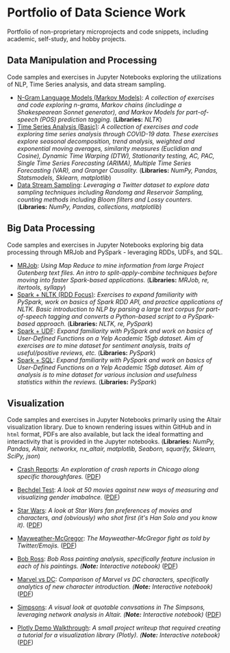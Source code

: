 # Portfolio of Data Science Work
Portfolio of non-proprietary microprojects and code snippets, including academic, self-study, and hobby projects.


## Data Manipulation and Processing
Code samples and exercises in Jupyter Notebooks exploring the utilizations of NLP, Time Series analysis, and data stream sampling.

* [N-Gram Language Models (Markov Models)](https://github.com/arbergmann/portfolio/blob/main/data_manipulation_and_processing/N-Gram%20Language%20Models%20(Markov%20Models).ipynb): <i>A collection of exercises and code exploring n-grams, Markov chains (includinge a Shakespearean Sonnet generator), and Markov Models for part-of-speech (POS) prediction tagging.  </i> (<b>Libraries:</b> <i>NLTK</i>)
* [Time Series Analysis (Basic)](https://github.com/arbergmann/portfolio/blob/main/data_manipulation_and_processing/Time%20Series%20Analysis%20(Basic).ipynb): <i>A collection of exercises and code exploring time series analysis through COVID-19 data. These exercises explore seasonal decomposition, trend analysis, weighted and exponential moving averages, similarity measures (Euclidian and Cosine), Dynamic Time Warping (DTW), Stationarity testing, AC, PAC, Single Time Series Forecasting (ARIMA), Multiple Time Series Forecasting (VAR), and Granger Causality.  </i> (<b>Libraries:</b> <i>NumPy, Pandas, Statsmodels, Sklearn, matplotlib</i>)
* [Data Stream Sampling](https://github.com/arbergmann/portfolio/blob/main/data_manipulation_and_processing/Data%20Stream%20Sampling.ipynb): <i>Leveraging a Twitter dataset to explore data sampling techniques including Randomg and Reservoir Sampling, counting methods including Bloom filters and Lossy counters. </i> (<b>Libraries:</b> <i>NumPy, Pandas, collections, matplotlib</i>)


## Big Data Processing
Code samples and exercises in Jupyter Notebooks exploring big data processing through MRJob and PySpark - leveraging RDDs, UDFs, and SQL.

* [MRJob](https://github.com/arbergmann/portfolio/blob/main/big_data_exercises/mrjob.ipynb): <i>Using Map Reduce to mine information from large Project Gutenberg text files. An intro to split-apply-combine techniques before moving into faster Spark-based applications.  </i> (<b>Libraries:</b> <i>MRJob, re, itertools, syllapy</i>)
* [Spark + NLTK (RDD Focus)](https://github.com/arbergmann/portfolio/blob/main/big_data_exercises/Spark%20%2B%20NLTK%20(RDD%20Focus).ipynb): <i>Exercises to expand familiarity with PySpark, work on basics of Spark RDD API, and practice applications of NLTK. Basic introduction to NLP by parsing a large text corpus for part-of-speech tagging and converts a Python-based script to a PySpark-based approach.  </i> (<b>Libraries:</b> <i>NLTK, re, PySpark</i>)
* [Spark + UDF](https://github.com/arbergmann/portfolio/blob/main/big_data_exercises/Spark%20%2B%20UDF.ipynb): <i>Expand familiarity with PySpark and work on basics of User-Defined Functions on a Yelp Academic 15gb dataset. Aim of exercises are to mine dataset for sentiment analysis, traits of useful/positive reviews, etc.  </i> (<b>Libraries:</b> <i>PySpark</i>)
* [Spark + SQL](https://github.com/arbergmann/portfolio/blob/main/big_data_exercises/Spark%20%2B%20SQL.ipynb): <i>Expand familiarity with PySpark and work on basics of User-Defined Functions on a Yelp Academic 15gb dataset. Aim of analysis is to mine dataset for various inclusion and usefulness statistics within the reviews.  </i> (<b>Libraries:</b> <i>PySpark</i>)


## Visualization
Code samples and exercises in Jupyter Notebooks primarily using the Altair visualization library. Due to known rendering issues within GitHub and in `html` format, PDFs are also available, but lack the ideal formatting and interactivity that is provided in the Jupyter notebooks. (<b>Libraries:</b> <i>NumPy, Pandas, Altair, networkx, nx_altair, matplotlib, Seaborn, squarify, Sklearn, SciPy, json</i>)

* [Crash Reports](https://github.com/arbergmann/portfolio/blob/main/visualization_exercises/altair_crash_reports.ipynb): <i>An exploration of crash reports in Chicago along specific thoroughfares.  </i> ([PDF](https://github.com/arbergmann/portfolio/blob/main/visualization_exercises/pdfs/altair_crash_reports.pdf))
* [Bechdel Test](https://github.com/arbergmann/portfolio/blob/main/visualization_exercises/altair_bechdel.ipynb):  <i>A look at 50 movies against new ways of measuring and visualizing gender imabalnce.  </i> ([PDF](https://github.com/arbergmann/portfolio/blob/main/visualization_exercises/pdfs/altair_bechdel.pdf))
* [Star Wars](https://github.com/arbergmann/portfolio/blob/main/visualization_exercises/altair_star_wars.ipynb):  <i>A look at Star Wars fan preferences of movies and characters, and (obviously) who shot first (it's Han Solo and you know it).  </i> ([PDF](https://github.com/arbergmann/portfolio/blob/main/visualization_exercises/pdfs/altair_star_wars.pdf))
* [Mayweather-McGregor](https://github.com/arbergmann/portfolio/blob/main/visualization_exercises/altair_mayweather_mcgregor.ipynb):  <i>The Mayweather-McGregor fight as told by Twitter/Emojis.  </i> ([PDF](https://github.com/arbergmann/portfolio/blob/main/visualization_exercises/pdfs/altair_mayweather_mcgregor.pdf))
* [Bob Ross](https://github.com/arbergmann/portfolio/blob/main/visualization_exercises/altair_bob_ross.ipynb):  <i>Bob Ross painting analysis, specifically feature inclusion in each of his paintings. (<b>Note:</b> Interactive notebook)  </i> ([PDF](https://github.com/arbergmann/portfolio/blob/main/visualization_exercises/pdfs/altair_bob_ross.pdf))
* [Marvel vs DC](https://github.com/arbergmann/portfolio/blob/main/visualization_exercises/altair_marvel_vs_dc.ipynb):  <i>Comparison of Marvel vs DC characters, specifically analytics of new character introduction. (<b>Note:</b> Interactive notebook)  </i> ([PDF](https://github.com/arbergmann/portfolio/blob/main/visualization_exercises/pdfs/altair_marvel_vs_dc.pdf))
* [Simpsons](https://github.com/arbergmann/portfolio/blob/main/visualization_exercises/altair_simpsons.ipynb):  <i>A visual look at quotable convsations in The Simpsons, leveraging network analysis in Altair. (<b>Note:</b> Interactive notebook)  </i> ([PDF](https://github.com/arbergmann/portfolio/blob/main/visualization_exercises/pdfs/altair_simpsons.pdf))

* [Plotly Demo Walkthrough](https://github.com/arbergmann/portfolio/blob/main/visualization_exercises/plotly_demo_walkthrough.ipynb):  <i>A small project writeup that required creating a tutorial for a visualization library (Plotly). (<b>Note:</b> Interactive notebook)  </i> ([PDF](https://github.com/arbergmann/portfolio/blob/main/visualization_exercises/pdfs/plotly_demo_walkthrough.pdf))
